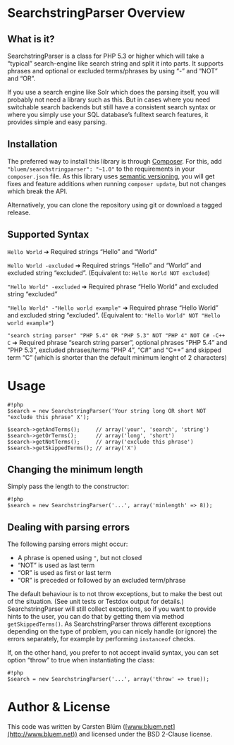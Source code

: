 SearchstringParser Overview
===========================

What is it?
--------------
SearchstringParser is a class for PHP 5.3 or higher which will take a “typical” search-engine like search string and split it into parts. It supports phrases and optional or excluded terms/phrases by using “-” and “NOT” and “OR”.

If you use a search engine like Solr which does the parsing itself, you will probably not need a library such as this. But in cases where you need switchable search backends but still have a consistent search syntax or where you simply use your SQL database’s fulltext search features, it provides simple and easy parsing.


Installation
------------
The preferred way to install this library is through [Composer](https://getcomposer.org). For this, add `"bluem/searchstringparser": "~1.0"` to the requirements in your `composer.json` file. As this library uses [semantic versioning](http://semver.org), you will get fixes and feature additions when running `composer update`, but not changes which break the API.

Alternatively, you can clone the repository using git or download a tagged release.


Supported Syntax
----------------

`Hello World` ➔ Required strings “Hello” and “World”

`Hello World -excluded` ➜ Required strings “Hello” and “World” and excluded string “excluded”. (Equivalent to: `Hello World NOT excluded`)

`"Hello World" -excluded` ➜ Required phrase “Hello World” and excluded string “excluded”

`"Hello World" -"Hello world example"` ➜ Required phrase “Hello World” and excluded string “excluded”. (Equivalent to: `"Hello World" NOT "Hello world example"`)

`"search string parser" "PHP 5.4" OR "PHP 5.3" NOT "PHP 4" NOT C# -C++ C` ➔ Required phrase “search string parser”, optional phrases “PHP 5.4” and “PHP 5.3”, excluded phrases/terms “PHP 4”, “C#” and “C++” and skipped term “C” (which is shorter than the default minimum lenght of 2 characters)

Usage
========
```
#!php
$search = new SearchstringParser('Your string long OR short NOT "exclude this phrase" X');

$search->getAndTerms();     // array('your', 'search', 'string')
$search->getOrTerms();      // array('long', 'short')
$search->getNotTerms();     // array('exclude this phrase')
$search->getSkippedTerms(); // array('X')
```

Changing the minimum length
---------------------------
Simply pass the length to the constructor:
```
#!php
$search = new SearchstringParser('...', array('minlength' => 8));
```

Dealing with parsing errors
---------------------------

The following parsing errors might occur:

* A phrase is opened using `"`, but not closed
* “NOT” is used as last term
* “OR” is used as first or last term
* “OR” is preceded or followed by an excluded term/phrase

The default behaviour is to not throw exceptions, but to make the best out of the situation. (See unit tests or Testdox output for details.) SearchstringParser will still collect exceptions, so if you want to provide hints to the user, you can do that by getting them via method `getSkippedTerms()`. As SearchstringParser throws different exceptions depending on the type of problem, you can nicely handle (or ignore) the errors separately, for example by performing `instanceof` checks.

If, on the other hand, you prefer to not accept invalid syntax, you can set option “throw” to true when instantiating the class:
```
#!php
$search = new SearchstringParser('...', array('throw' => true));
```

Author & License
====================
This code was written by Carsten Blüm ([www.bluem.net](http://www.bluem.net)) and licensed under the BSD 2-Clause license.
